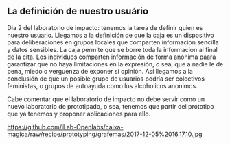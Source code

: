 ## La definición de nuestro usuário

Dia 2 del laboratorio de impacto: tenemos la tarea de definir quien es nuestro usuario. 
Llegamos a la definición de que la caja es un dispositivo para deliberaciones en grupos locales que comparten informacion sencilla y datos sensibles. La caja permite que se borre toda la informacion al final de la cita.
Los individuos comparten información de forma anónima paara garantizar que no haya limitaciones en la expresión, o sea, que a nadie le de pena, miedo o verguenza de exponer si opinión.
Así llegamos a la conclusión de que un posible grupo de usuarios podría ser colectivos feministas, o grupos de autoayuda como los alcoholicos anonimos.

Cabe comentar que el laboratorio de impacto no debe servir como un nuevo laboratorio de prototipado, o sea, tenemos que partir del prototipo que ya tenemos y proponer aplicaciones para ello.

https://github.com/iLab-Openlabs/caixa-magica/raw/recipe/prototyping/grafemas/2017-12-05%2016.17.10.jpg
